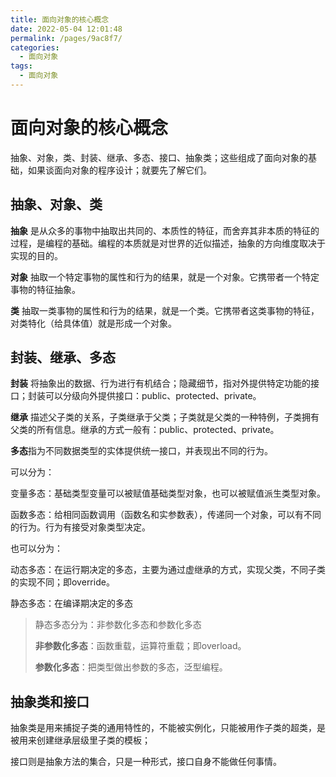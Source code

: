 ```yaml
---
title: 面向对象的核心概念
date: 2022-05-04 12:01:48
permalink: /pages/9ac8f7/
categories:
  - 面向对象
tags:
  - 面向对象
---
```


# 面向对象的核心概念

 抽象、对象，类、封装、继承、多态、接口、抽象类；这些组成了面向对象的基础，如果谈面向对象的程序设计；就要先了解它们。

## 抽象、对象、类

**抽象** 是从众多的事物中抽取出共同的、本质性的特征，而舍弃其非本质的特征的过程，是编程的基础。编程的本质就是对世界的近似描述，抽象的方向维度取决于实现的目的。

**对象** 抽取一个特定事物的属性和行为的结果，就是一个对象。它携带者一个特定事物的特征抽象。

**类** 抽取一类事物的属性和行为的结果，就是一个类。它携带者这类事物的特征，对类特化（给具体值）就是形成一个对象。



## 封装、继承、多态

**封装** 将抽象出的数据、行为进行有机结合；隐藏细节，指对外提供特定功能的接口；封装可以分级向外提供接口：public、protected、private。

**继承** 描述父子类的关系，子类继承于父类；子类就是父类的一种特例，子类拥有父类的所有信息。继承的方式一般有：public、protected、private。

**多态**指为不同数据类型的实体提供统一接口，并表现出不同的行为。

可以分为：

变量多态：基础类型变量可以被赋值基础类型对象，也可以被赋值派生类型对象。

函数多态：给相同函数调用（函数名和实参数表），传递同一个对象，可以有不同的行为。行为有接受对象类型决定。



也可以分为：

动态多态：在运行期决定的多态，主要为通过虚继承的方式，实现父类，不同子类的实现不同；即override。

静态多态：在编译期决定的多态

> 静态多态分为：非参数化多态和参数化多态
>
> **非参数化多态**：函数重载，运算符重载；即overload。
>
> **参数化多态**：把类型做出参数的多态，泛型编程。



## 抽象类和接口

抽象类是用来捕捉子类的通用特性的，不能被实例化，只能被用作子类的超类，是被用来创建继承层级里子类的模板；

接口则是抽象方法的集合，只是一种形式，接口自身不能做任何事情。